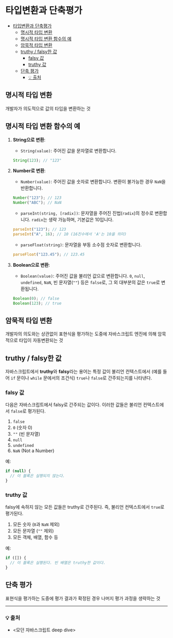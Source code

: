 # 타입변환과 단축평가

- [타입변환과 단축평가](#타입변환과-단축평가)
  - [명시적 타입 변환](#명시적-타입-변환)
  - [명시적 타입 변환 함수의 예](#명시적-타입-변환-함수의-예)
  - [암묵적 타입 변환](#암묵적-타입-변환)
  - [truthy / falsy한 값](#truthy--falsy한-값)
    - [falsy 값](#falsy-값)
    - [truthy 값](#truthy-값)
  - [단축 평가](#단축-평가)
    - [💡 출처](#-출처)

## 명시적 타입 변환
개발자가 의도적으로 값의 타입을 변환하는 것

## 명시적 타입 변환 함수의 예
1. **String으로 변환**:
    - `String(value)`: 주어진 값을 문자열로 변환합니다.
    
    ```jsx
    String(123); // "123"
    ```
    
2. **Number로 변환**:
    - `Number(value)`: 주어진 값을 숫자로 변환합니다. 변환이 불가능한 경우 `NaN`을 반환합니다.
    
    ```jsx
    Number("123"); // 123
    Number("ABC"); // NaN
    ```
    
    - `parseInt(string, [radix])`: 문자열을 주어진 진법(`radix`)의 정수로 변환합니다. `radix`는 생략 가능하며, 기본값은 10입니다.
    
    ```jsx
    parseInt("123"); // 123
    parseInt("A", 16); // 10 (16진수에서 'A'는 10을 의미)
    ```
    
    - `parseFloat(string)`: 문자열을 부동 소수점 숫자로 변환합니다.
    
    ```jsx
    parseFloat("123.45"); // 123.45
    ```
    
3. **Boolean으로 변환**:
    - `Boolean(value)`: 주어진 값을 불리언 값으로 변환합니다. `0`, `null`, `undefined`, `NaN`, 빈 문자열(`""`) 등은 `false`로, 그 외 대부분의 값은 `true`로 변환됩니다.
    
    ```jsx
    Boolean(0); // false
    Boolean(123); // true
    ```

## 암묵적 타입 변환
개발자의 의도와는 상관없이 표현식을 평가하는 도중에 자바스크립트 엔진에 의해 암묵적으로 타입이 자동변환되는 것

## truthy / falsy한 값
자바스크립트에서 **truthy**와 **falsy**라는 용어는 특정 값이 불리언 컨텍스트에서 (예를 들어 `if` 문이나 `while` 문에서의 조건식) `true`나 `false`로 간주되는지를 나타낸다.

### falsy 값
다음은 자바스크립트에서 falsy로 간주되는 값이다. 이러한 값들은 불리언 컨텍스트에서 `false`로 평가된다.

1. `false`
2. `0` (숫자 0)
3. `""` (빈 문자열)
4. `null`
5. `undefined`
6. `NaN` (Not a Number)

예:
```jsx
if (null) {
  // 이 블록은 실행되지 않는다.
}
```

### truthy 값
falsy에 속하지 않는 모든 값들은 truthy로 간주된다. 즉, 불리언 컨텍스트에서 `true`로 평가된다.

1. 모든 숫자 (`0`과 `NaN` 제외)
2. 모든 문자열 (`""` 제외)
3. 모든 객체, 배열, 함수 등

예:
```jsx
if ([]) {
  // 이 블록은 실행된다. 빈 배열은 truthy한 값이다.
}
```

## 단축 평가
표현식을 평가하는 도중에 평가 결과가 확정된 경우 나머지 평가 과정을 생략하는 것

---
### 💡 출처
- <모던 자바스크립트 deep dive>
